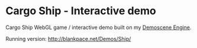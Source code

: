 # Cargo Ship - Interactive demo

Cargo Ship WebGL game / interactive demo built on my [Demoscene Engine](https://github.com/Hellenic/demoscene-engine).

Running version: http://blankpace.net/Demos/Ship/
